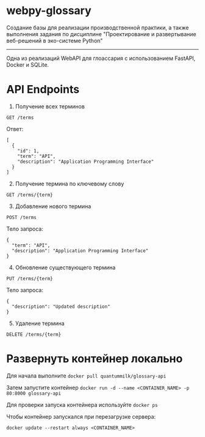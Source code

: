 # webpy-glossary
Создание базы для реализации производственной практики, а также выполнения задания по дисциплине "Проектирование и развертывание веб-решений в эко-системе Python"

***

Одна из реализаций WebAPI для глоассария с использованием FastAPI, Docker и SQLite.

# API Endpoints 

1. Получение всех терминов

`GET /terms`

Ответ:
```
[
  {
    "id": 1,
    "term": "API",
    "description": "Application Programming Interface"
  }
]
```

2. Получение термина по ключевому слову

`GET /terms/{term}`

3. Добавление нового термина

`POST /terms`

Тело запроса:
```
{
  "term": "API",
  "description": "Application Programming Interface"
}
```

4. Обновление существующего термина

`PUT /terms/{term}`

Тело запроса:
```
{
  "description": "Updated description"
}
```

5. Удаление термина

`DELETE /terms/{term}`

# Развернуть контейнер локально

Для начала выполните `docker pull quantummilk/glossary-api`

Затем запустите контейнер `docker run -d --name <CONTAINER_NAME> -p 80:8000 glossary-api`

Для проверки запуска контейнера используйте `docker ps`

Чтобы контейнер запускался при перезагрузке сервера: 
```
docker update --restart always <CONTAINER_NAME>
```
